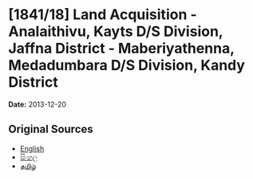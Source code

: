# [1841/18] Land Acquisition - Analaithivu, Kayts D/S Division, Jaffna District - Maberiyathenna, Medadumbara D/S Division, Kandy District

**Date:** 2013-12-20

## Original Sources

- [English](https://documents.gov.lk/view/extra-gazettes/2013/12/1841-18_E.pdf)
- [සිංහල](https://documents.gov.lk/view/extra-gazettes/2013/12/1841-18_S.pdf)
- [தமிழ்](https://documents.gov.lk/view/extra-gazettes/2013/12/1841-18_T.pdf)
